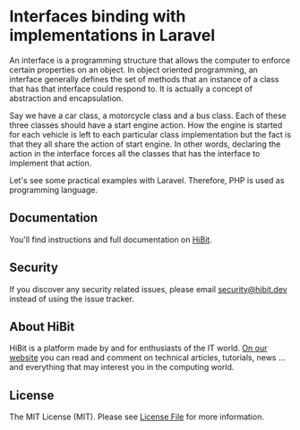 # Interfaces binding with implementations in Laravel
An interface is a programming structure that allows the computer to enforce certain properties on an object. In object oriented programming, an interface generally defines the set of methods that an instance of a class that has that interface could respond to. It is actually a concept of abstraction and encapsulation.

Say we have a car class, a motorcycle class and a bus class. Each of these three classes should have a start engine action. How the engine is started for each vehicle is left to each particular class implementation but the fact is that they all share the action of start engine. In other words, declaring the action in the interface forces all the classes that has the interface to implement that action.

Let's see some practical examples with Laravel. Therefore, PHP is used as programming language.

## Documentation
You'll find instructions and full documentation on [HiBit](https://www.hibit.dev/posts/51/interfaces-binding-with-implementations-in-laravel).

## Security
If you discover any security related issues, please email security@hibit.dev instead of using the issue tracker.

## About HiBit
HiBit is a platform made by and for enthusiasts of the IT world. [On our website](https://www.hibit.dev) you can read and comment on technical articles, tutorials, news ... and everything that may interest you in the computing world.

## License
The MIT License (MIT). Please see [License File](LICENSE) for more information.
